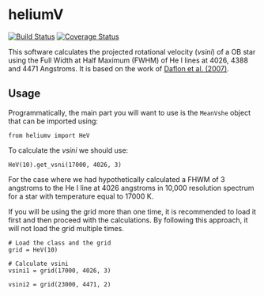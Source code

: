heliumV
=========
[![Build Status](https://travis-ci.org/gabraganca/heliumV.svg?branch=master)](https://travis-ci.org/gabraganca/heliumV)
[![Coverage Status](https://coveralls.io/repos/github/gabraganca/heliumV/badge.svg?branch=master)](https://coveralls.io/github/gabraganca/heliumV?branch=master)

This software calculates the projected rotational velocity (*vsini*) of a OB
star using the Full Width at Half Maximum (FWHM) of He I lines at 4026, 4388
and 4471 Angstroms. It is based on the work of [Daflon et al. (2007)][1].

[1]: http://dx.doi.org/10.1086/521707


## Usage

Programmatically, the main part you will want to use is the `MeanVshe` object
that can be imported using:

```
from heliumv import HeV
```

To calculate the *vsini* we should use:

```
HeV(10).get_vsni(17000, 4026, 3)
```

For the case where we had hypothetically calculated a FHWM of 3 angstroms to
the He I line at 4026 angstroms in 10,000 resolution spectrum for a star with
temperature equal to 17000 K.

If you will be using the grid more than one time, it is recommended to load it
first and then proceed with the calculations. By following this approach, it
will not load the grid multiple times.

```
# Load the class and the grid
grid = HeV(10)

# Calculate vsini
vsini1 = grid(17000, 4026, 3)

vsini2 = grid(23000, 4471, 2)
```
